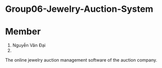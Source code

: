 # Group06-Jewelry-Auction-System
# Member
1. Nguyễn Văn Đại
2. 
The online jewelry auction management software of the auction company.

